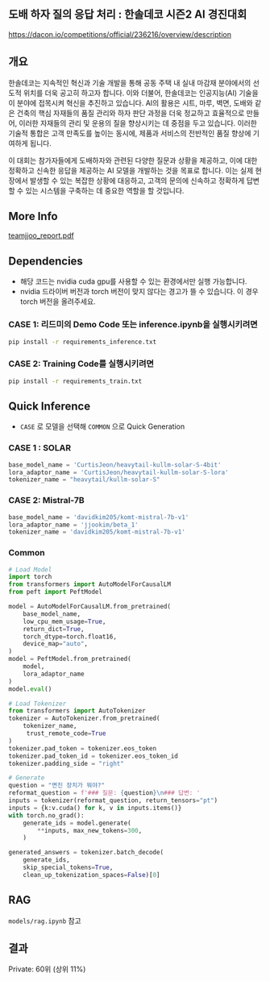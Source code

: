 ## 도배 하자 질의 응답 처리 : 한솔데코 시즌2 AI 경진대회

https://dacon.io/competitions/official/236216/overview/description

## 개요

한솔데코는 지속적인 혁신과 기술 개발을 통해 공동 주택 내 실내 마감재 분야에서의 선도적 위치를 더욱 공고히 하고자 합니다. 이와 더불어, 한솔데코는 인공지능(AI) 기술을 이 분야에 접목시켜 혁신을 추진하고 있습니다. AI의 활용은 시트, 마루, 벽면, 도배와 같은 건축의 핵심 자재들의 품질 관리와 하자 판단 과정을 더욱 정교하고 효율적으로 만들어, 이러한 자재들의 관리 및 운용의 질을 향상시키는 데 중점을 두고 있습니다. 이러한 기술적 통합은 고객 만족도를 높이는 동시에, 제품과 서비스의 전반적인 품질 향상에 기여하게 됩니다.

이 대회는 참가자들에게 도배하자와 관련된 다양한 질문과 상황을 제공하고, 이에 대한 정확하고 신속한 응답을 제공하는 AI 모델을 개발하는 것을 목표로 합니다. 이는 실제 현장에서 발생할 수 있는 복잡한 상황에 대응하고, 고객의 문의에 신속하고 정확하게 답변할 수 있는 시스템을 구축하는 데 중요한 역할을 할 것입니다.

## More Info
[teamjjoo_report.pdf](https://github.com/hansolqa-programmers/hansolqa-deco-qa/blob/main/teamjjoo_report.pdf)

## Dependencies

- 해당 코드는 nvidia cuda gpu를 사용할 수 있는 환경에서만 실행 가능합니다.
- nvidia 드라이버 버전과 torch 버전이 맞지 않다는 경고가 뜰 수 있습니다. 이 경우 torch 버전을 올려주세요.

### CASE 1: 리드미의 Demo Code 또는 inference.ipynb을 실행시키려면

```bash
pip install -r requirements_inference.txt
```

### CASE 2: Training Code를 실행시키려면

```bash
pip install -r requirements_train.txt
```

## Quick Inference

- `CASE` 로 모델을 선택해 `COMMON` 으로 Quick Generation

### CASE 1 : SOLAR

```python
base_model_name = 'CurtisJeon/heavytail-kullm-solar-S-4bit'
lora_adaptor_name = 'CurtisJeon/heavytail-kullm-solar-S-lora'
tokenizer_name = "heavytail/kullm-solar-S"
```

### CASE 2: Mistral-7B

```python
base_model_name = 'davidkim205/komt-mistral-7b-v1'
lora_adaptor_name = 'jjookim/beta_1'
tokenizer_name = 'davidkim205/komt-mistral-7b-v1'
```

### Common

```python
# Load Model
import torch
from transformers import AutoModelForCausalLM
from peft import PeftModel

model = AutoModelForCausalLM.from_pretrained(
    base_model_name,
    low_cpu_mem_usage=True,
    return_dict=True,
    torch_dtype=torch.float16,
    device_map="auto",
)
model = PeftModel.from_pretrained(
    model,
    lora_adaptor_name
)
model.eval()
```

```python
# Load Tokenizer
from transformers import AutoTokenizer
tokenizer = AutoTokenizer.from_pretrained(
    tokenizer_name,
     trust_remote_code=True
)
tokenizer.pad_token = tokenizer.eos_token
tokenizer.pad_token_id = tokenizer.eos_token_id
tokenizer.padding_side = "right"
```

```python
# Generate
question = "면진 장치가 뭐야?"
reformat_question = f'### 질문: {question}\n### 답변: '
inputs = tokenizer(reformat_question, return_tensors="pt")
inputs = {k:v.cuda() for k, v in inputs.items()}
with torch.no_grad():
    generate_ids = model.generate(
        **inputs, max_new_tokens=300,
    )

generated_answers = tokenizer.batch_decode(
    generate_ids,
    skip_special_tokens=True,
    clean_up_tokenization_spaces=False)[0]
```

## RAG

`models/rag.ipynb` 참고

## 결과

Private: 60위 (상위 11%)
